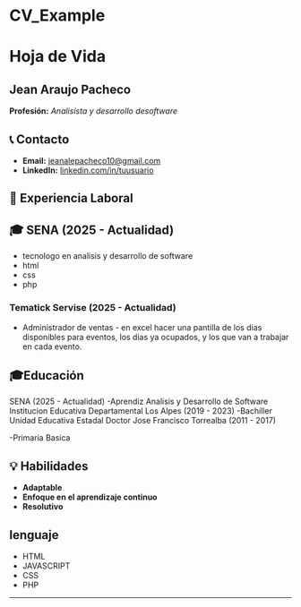 # CV_Example
# Hoja de Vida

## Jean Araujo Pacheco
**Profesión:** _Analisista y desarrollo desoftware_

## 📞 Contacto
- **Email:** [jeanalepacheco10@gmail.com](jeanalepacheco10@gmail.com)
- **LinkedIn:** [linkedin.com/in/tuusuario](https://linkedin.com/in/tuusuario)


## 🏢 Experiencia Laboral
## 🎓 SENA (2025 - Actualidad)
- tecnologo en analisis y desarrollo de software
- html
- css
- php 

### **Tematick Servise** (2025 - Actualidad)
- Administrador de ventas - en excel hacer una pantilla de los dias disponibles para eventos, los dias ya ocupados, y los que van a trabajar en cada evento.

## 🎓Educación
SENA (2025 - Actualidad)
  -Aprendiz Analisis y Desarrollo de Software
Institucion Educativa Departamental Los Alpes (2019 - 2023)
  -Bachiller
Unidad Educativa Estadal Doctor Jose Francisco Torrealba (2011 - 2017)

   -Primaria Basica

## 💡 Habilidades
- **Adaptable**
- **Enfoque en el aprendizaje continuo**
- **Resolutivo**
## lenguaje
- HTML
- JAVASCRIPT
- CSS
- PHP

---
